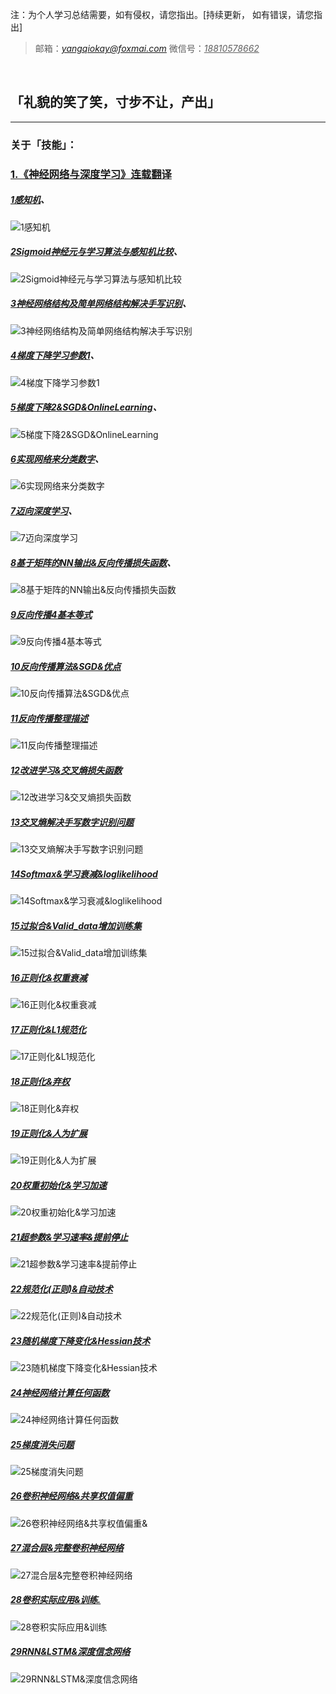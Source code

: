注：为个人学习总结需要，如有侵权，请您指出。[持续更新， 如有错误，请您指出]        

> 邮箱：*<u>yangqiokay@foxmai.com</u>*      微信号：<u>*18810578662*</u>

​    

## **「礼貌的笑了笑，寸步不让，产出」**

------

### 关于「技能」：

### **[1.《神经网络与深度学习》连载翻译](http://chuansong.me/n/1895437651113)**

##### [1感知机](https://github.com/GeekQi/SkillGetDaily/blob/master/Skill%26Note/1%E6%84%9F%E7%9F%A5%E6%9C%BA.jpeg)、

![1感知机](/Users/geekqi/Documents/Github/Skill&Note/1感知机.jpeg)

##### [2Sigmoid神经元与学习算法与感知机比较](https://github.com/GeekQi/SkillGetDaily/blob/master/Skill%26Note/2Sigmoid%E7%A5%9E%E7%BB%8F%E5%85%83%E4%B8%8E%E5%AD%A6%E4%B9%A0%E7%AE%97%E6%B3%95%E4%B8%8E%E6%84%9F%E7%9F%A5%E6%9C%BA%E6%AF%94%E8%BE%83.jpeg)、

 ![2Sigmoid神经元与学习算法与感知机比较](/Users/geekqi/Documents/Github/Skill&Note/2Sigmoid神经元与学习算法与感知机比较.jpeg)

##### [3神经网络结构及简单网络结构解决手写识别](https://github.com/GeekQi/SkillGetDaily/blob/master/Skill%26Note/3%E7%A5%9E%E7%BB%8F%E7%BD%91%E7%BB%9C%E7%BB%93%E6%9E%84%E5%8F%8A%E7%AE%80%E5%8D%95%E7%BD%91%E7%BB%9C%E7%BB%93%E6%9E%84%E8%A7%A3%E5%86%B3%E6%89%8B%E5%86%99%E8%AF%86%E5%88%AB.jpeg)、

 ![3神经网络结构及简单网络结构解决手写识别](/Users/geekqi/Documents/Github/Skill&Note/3神经网络结构及简单网络结构解决手写识别.jpeg)

##### [4梯度下降学习参数1](https://github.com/GeekQi/SkillGetDaily/blob/master/Skill%26Note/4%E6%A2%AF%E5%BA%A6%E4%B8%8B%E9%99%8D%E5%AD%A6%E4%B9%A0%E5%8F%82%E6%95%B01.jpeg)、

 ![4梯度下降学习参数1](/Users/geekqi/Documents/Github/Skill&Note/4梯度下降学习参数1.jpeg)

##### [5梯度下降2&SGD&OnlineLearning](https://github.com/GeekQi/SkillGetDaily/blob/master/Skill%26Note/5%E6%A2%AF%E5%BA%A6%E4%B8%8B%E9%99%8D2%26SGD%26OnlineLearning.jpeg)、

 ![5梯度下降2&SGD&OnlineLearning](/Users/geekqi/Documents/Github/Skill&Note/5梯度下降2&SGD&OnlineLearning.jpeg)

##### [6实现网络来分类数字](https://github.com/GeekQi/SkillGetDaily/blob/master/Skill%26Note/6%E5%AE%9E%E7%8E%B0%E7%BD%91%E7%BB%9C%E6%9D%A5%E5%88%86%E7%B1%BB%E6%95%B0%E5%AD%97.pdf)、

 ![6实现网络来分类数字](/Users/geekqi/Documents/Github/Skill&Note/6实现网络来分类数字.jpeg)

##### [7迈向深度学习](https://github.com/GeekQi/SkillGetDaily/blob/master/Skill%26Note/7%E8%BF%88%E5%90%91%E6%B7%B1%E5%BA%A6%E5%AD%A6%E4%B9%A0.jpeg)、

 ![7迈向深度学习](/Users/geekqi/Documents/Github/Skill&Note/7迈向深度学习.jpeg)

##### [8基于矩阵的NN输出&反向传播损失函数](https://github.com/GeekQi/SkillGetDaily/blob/master/Skill%26Note/8%E5%9F%BA%E4%BA%8E%E7%9F%A9%E9%98%B5%E7%9A%84NN%E8%BE%93%E5%87%BA%26%E5%8F%8D%E5%90%91%E4%BC%A0%E6%92%AD%E6%8D%9F%E5%A4%B1%E5%87%BD%E6%95%B0.jpeg)、

 ![8基于矩阵的NN输出&反向传播损失函数](/Users/geekqi/Documents/Github/Skill&Note/8基于矩阵的NN输出&反向传播损失函数.jpeg)

##### [9反向传播4基本等式](https://github.com/GeekQi/SkillGetDaily/blob/master/Skill%26Note/9%E5%8F%8D%E5%90%91%E4%BC%A0%E6%92%AD4%E5%9F%BA%E6%9C%AC%E7%AD%89%E5%BC%8F.jpeg)

 ![9反向传播4基本等式](/Users/geekqi/Documents/Github/Skill&Note/9反向传播4基本等式.jpeg)

##### [10反向传播算法&SGD&优点](https://github.com/GeekQi/SkillGetDaily/blob/master/Skill%26Note/10%E5%8F%8D%E5%90%91%E4%BC%A0%E6%92%AD%E7%AE%97%E6%B3%95%26SGD%26%E4%BC%98%E7%82%B9.jpeg)

 ![10反向传播算法&SGD&优点](/Users/geekqi/Documents/Github/Skill&Note/10反向传播算法&SGD&优点.jpeg)

##### [11反向传播整理描述](https://github.com/GeekQi/SkillGetDaily/blob/master/Skill%26Note/11%E5%8F%8D%E5%90%91%E4%BC%A0%E6%92%AD%E6%95%B4%E7%90%86%E6%8F%8F%E8%BF%B0.jpeg)

 ![11反向传播整理描述](/Users/geekqi/Documents/Github/Skill&Note/11反向传播整理描述.jpeg)

##### [12改进学习&交叉熵损失函数](https://github.com/GeekQi/SkillGetDaily/blob/master/Skill%26Note/12%E6%94%B9%E8%BF%9B%E5%AD%A6%E4%B9%A0%26%E4%BA%A4%E5%8F%89%E7%86%B5%E6%8D%9F%E5%A4%B1%E5%87%BD%E6%95%B0.jpeg)

 ![12改进学习&交叉熵损失函数](/Users/geekqi/Documents/Github/Skill&Note/12改进学习&交叉熵损失函数.jpeg)

##### [13交叉熵解决手写数字识别问题](https://github.com/GeekQi/SkillGetDaily/blob/master/Skill%26Note/13%E4%BA%A4%E5%8F%89%E7%86%B5%E8%A7%A3%E5%86%B3%E6%89%8B%E5%86%99%E6%95%B0%E5%AD%97%E8%AF%86%E5%88%AB%E9%97%AE%E9%A2%98.jpeg)

 ![13交叉熵解决手写数字识别问题](/Users/geekqi/Documents/Github/Skill&Note/13交叉熵解决手写数字识别问题.jpeg)

##### [14Softmax&学习衰减&loglikelihood](https://github.com/GeekQi/SkillGetDaily/blob/master/Skill%26Note/14Softmax%26%E5%AD%A6%E4%B9%A0%E8%A1%B0%E5%87%8F%26loglikelihood.jpeg)

 ![14Softmax&学习衰减&loglikelihood](/Users/geekqi/Documents/Github/Skill&Note/14Softmax&学习衰减&loglikelihood.jpeg)

##### [15过拟合&Valid_data增加训练集](https://github.com/GeekQi/SkillGetDaily/blob/master/Skill%26Note/15%E8%BF%87%E6%8B%9F%E5%90%88%26Valid_data%E5%A2%9E%E5%8A%A0%E8%AE%AD%E7%BB%83%E9%9B%86.jpeg)

 ![15过拟合&Valid_data增加训练集](/Users/geekqi/Documents/Github/Skill&Note/15过拟合&Valid_data增加训练集.jpeg)

##### [16正则化&权重衰减](https://github.com/GeekQi/SkillGetDaily/blob/master/Skill%26Note/16%E6%AD%A3%E5%88%99%E5%8C%96%26%E6%9D%83%E9%87%8D%E8%A1%B0%E5%87%8F.jpeg)

 ![16正则化&权重衰减](/Users/geekqi/Documents/Github/Skill&Note/16正则化&权重衰减.jpeg)

##### [17正则化&L1规范化](https://github.com/GeekQi/SkillGetDaily/blob/master/Skill%26Note/17%E6%AD%A3%E5%88%99%E5%8C%96%26L1%E8%A7%84%E8%8C%83%E5%8C%96.jpeg)

 ![17正则化&L1规范化](/Users/geekqi/Documents/Github/Skill&Note/17正则化&L1规范化.jpeg)

##### [18正则化&弃权](https://github.com/GeekQi/SkillGetDaily/blob/master/Skill%26Note/18%E6%AD%A3%E5%88%99%E5%8C%96%26%E5%BC%83%E6%9D%83.jpeg)

 ![18正则化&弃权](/Users/geekqi/Documents/Github/Skill&Note/18正则化&弃权.jpeg)

##### [19正则化&人为扩展](https://github.com/GeekQi/SkillGetDaily/blob/master/Skill%26Note/19%E6%AD%A3%E5%88%99%E5%8C%96%26%E4%BA%BA%E4%B8%BA%E6%89%A9%E5%B1%95.jpeg)

 ![19正则化&人为扩展](/Users/geekqi/Documents/Github/Skill&Note/19正则化&人为扩展.jpeg)

##### [20权重初始化&学习加速](https://github.com/GeekQi/SkillGetDaily/blob/master/Skill%26Note/20%E6%9D%83%E9%87%8D%E5%88%9D%E5%A7%8B%E5%8C%96%26%E5%AD%A6%E4%B9%A0%E5%8A%A0%E9%80%9F.jpeg)

 ![20权重初始化&学习加速](/Users/geekqi/Documents/Github/Skill&Note/20权重初始化&学习加速.jpeg)

##### [21超参数&学习速率&提前停止](https://github.com/GeekQi/SkillGetDaily/blob/master/Skill%26Note/21%E8%B6%85%E5%8F%82%E6%95%B0%26%E5%AD%A6%E4%B9%A0%E9%80%9F%E7%8E%87%26%E6%8F%90%E5%89%8D%E5%81%9C%E6%AD%A2.jpeg)

 ![21超参数&学习速率&提前停止](/Users/geekqi/Documents/Github/Skill&Note/21超参数&学习速率&提前停止.jpeg)

##### [22规范化(正则)&自动技术](https://github.com/GeekQi/SkillGetDaily/blob/master/Skill%26Note/22%E8%A7%84%E8%8C%83%E5%8C%96(%E6%AD%A3%E5%88%99)%26%E8%87%AA%E5%8A%A8%E6%8A%80%E6%9C%AF.jpeg)

 ![22规范化(正则)&自动技术](/Users/geekqi/Documents/Github/Skill&Note/22规范化(正则)&自动技术.jpeg)

##### [23随机梯度下降变化&Hessian技术](https://github.com/GeekQi/SkillGetDaily/blob/master/Skill%26Note/23%E9%9A%8F%E6%9C%BA%E6%A2%AF%E5%BA%A6%E4%B8%8B%E9%99%8D%E5%8F%98%E5%8C%96%26Hessian%E6%8A%80%E6%9C%AF.jpeg)

 ![23随机梯度下降变化&Hessian技术](/Users/geekqi/Documents/Github/Skill&Note/23随机梯度下降变化&Hessian技术.jpeg)

##### [24神经网络计算任何函数](https://github.com/GeekQi/SkillGetDaily/blob/master/Skill%26Note/24%E7%A5%9E%E7%BB%8F%E7%BD%91%E7%BB%9C%E8%AE%A1%E7%AE%97%E4%BB%BB%E4%BD%95%E5%87%BD%E6%95%B0.jpeg)

 ![24神经网络计算任何函数](/Users/geekqi/Documents/Github/Skill&Note/24神经网络计算任何函数.jpeg)

##### [25梯度消失问题](https://github.com/GeekQi/SkillGetDaily/blob/master/Skill%26Note/25%E6%A2%AF%E5%BA%A6%E6%B6%88%E5%A4%B1%E9%97%AE%E9%A2%98.jpeg)

 ![25梯度消失问题](/Users/geekqi/Documents/Github/Skill&Note/25梯度消失问题.jpeg)

##### [26卷积神经网络&共享权值偏重](https://github.com/GeekQi/SkillGetDaily/blob/master/Skill%26Note/26%E5%8D%B7%E7%A7%AF%E7%A5%9E%E7%BB%8F%E7%BD%91%E7%BB%9C%26%E5%85%B1%E4%BA%AB%E6%9D%83%E5%80%BC%E5%81%8F%E9%87%8D%26.jpeg)

 ![26卷积神经网络&共享权值偏重&](/Users/geekqi/Documents/Github/Skill&Note/26卷积神经网络&共享权值偏重&.jpeg)

##### [27混合层&完整卷积神经网络](https://github.com/GeekQi/SkillGetDaily/blob/master/Skill%26Note/27%E6%B7%B7%E5%90%88%E5%B1%82%26%E5%AE%8C%E6%95%B4%E5%8D%B7%E7%A7%AF%E7%A5%9E%E7%BB%8F%E7%BD%91%E7%BB%9C.jpeg)

 ![27混合层&完整卷积神经网络](/Users/geekqi/Documents/Github/Skill&Note/27混合层&完整卷积神经网络.jpeg)

##### [28卷积实际应用&训练.](https://github.com/GeekQi/SkillGetDaily/blob/master/Skill%26Note/28%E5%8D%B7%E7%A7%AF%E5%AE%9E%E9%99%85%E5%BA%94%E7%94%A8%26%E8%AE%AD%E7%BB%83.jpeg)

 ![28卷积实际应用&训练](/Users/geekqi/Documents/Github/Skill&Note/28卷积实际应用&训练.jpeg)

##### [29RNN&LSTM&深度信念网络](https://github.com/GeekQi/SkillGetDaily/blob/master/Skill%26Note/29RNN%26LSTM%26%E6%B7%B1%E5%BA%A6%E4%BF%A1%E5%BF%B5%E7%BD%91%E7%BB%9C.jpeg)

 ![29RNN&LSTM&深度信念网络](/Users/geekqi/Documents/Github/Skill&Note/29RNN&LSTM&深度信念网络.jpeg)